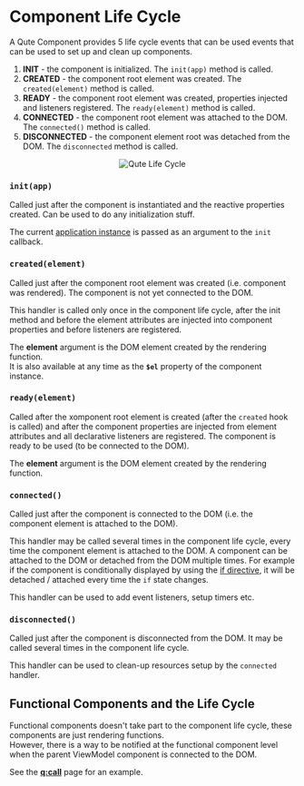 # Component Life Cycle

A Qute Component provides 5 life cycle events that can be used events that can be used to set up and clean up components.

1. **INIT** - the component is initialized. The `init(app)` method is called.
2. **CREATED** - the component root element was created. The `created(element)` method is called.
3. **READY** - the component root element was created, properties injected and listeners registered. The `ready(element)` method is called.
3. **CONNECTED** - the component root element was attached to the DOM. The `connected()` method is called.
4. **DISCONNECTED** - the component element root was detached from the DOM. The `disconnected` method is called.


<div style='text-align:center'>

![Qute Life Cycle](docs/qute-life-cycle.png)

</div>


### `init(app)`

Called just after the component is instantiated and the reactive properties created. Can be used to do any initialization stuff.

The current [application instance](#/app/instance) is passed as an argument to the `init` callback.

### `created(element)`

Called just after the component root element was created (i.e. component was rendered). The component is not yet connected to the DOM.

This handler is called only once in the component life cycle, after the init method and before the element attributes are injected into component properties and before listeners are registered.

The **element** argument is the DOM element created by the rendering function.  \
It is also available at any time as the **`$el`** property of the component instance.

### `ready(element)`

Called after the xomponent root element is created (after the `created` hook is called) and after the component properties are injected from element attributes and all declarative listeners are registered. The component is ready to be used (to be connected to the DOM).

The **element** argument is the DOM element created by the rendering function.

### `connected()`

Called just after the component is connected to the DOM (i.e. the component element is attached to the DOM).

This handler may be called several times in the component life cycle, every time the component element is attached to the DOM. A component can be attached to the DOM or detached from the DOM multiple times. For example if the component is conditionally displayed by using the [if directive](#/directives/if), it will be detached / attached every time the `if` state changes.

This handler can be used to add event listeners, setup timers etc.

### `disconnected()`

Called just after the component is disconnected from the DOM. It may be called several times in the component life cycle.

This handler can be used to clean-up resources setup by the `connected` handler.

## Functional Components and the Life Cycle

Functional components doesn't take part to the component life cycle, these components are just rendering functions.  \
However, there is a way to be notified at the functional component level when the parent ViewModel component is connected to the DOM.

See the **[q:call](#/attributes/q-call)** page for an example.

